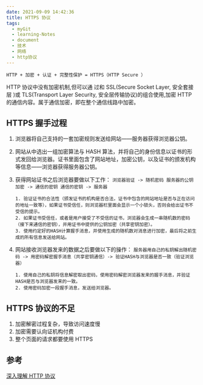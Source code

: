 ```yaml
---
date: 2021-09-09 14:42:36
title: HTTPS 协议
tags:
  - myGit
  - learning-Notes
  - document
  - 技术
  - 网络
  - http协议
---
```


`HTTP + 加密 + 认证 + 完整性保护 = HTTPS（HTTP Secure ）`

HTTP 协议中没有加密机制,但可以通 过和 SSL(Secure Socket Layer, 安全套接层 )或 TLS(Transport Layer Security, 安全层传输协议)的组合使用,加密 HTTP 的通信内容。属于通信加密，即在整个通信线路中加密。

## HTTPS 握手过程

1.  浏览器将自己支持的一套加密规则发送给网站——服务器获得浏览器公钥。
2.  网站从中选出一组加密算法与 HASH 算法，并将自己的身份信息以证书的形式发回给浏览器。证书里面包含了网站地址，加密公钥，以及证书的颁发机构等信息——浏览器获得服务器公钥。
3.  获得网站证书之后浏览器要做以下工作：
    `浏览器验证 -> 随机密码 服务器的公钥加密 -> 通信的密钥 通信的密钥 -> 服务器`

        1. 验证证书的合法性（颁发证书的机构是否合法，证书中包含的网站地址是否与正在访问的地址一致等），如果证书受信任，则浏览器栏里面会显示一个小锁头，否则会给出证书不受信的提示。
        2. 如果证书受信任，或者是用户接受了不受信的证书，浏览器会生成一串随机数的密码（接下来通信的密钥），并用证书中提供的公钥加密（共享密钥加密）。
        3. 使用约定好的HASH计算握手消息，并使用生成的随机数对消息进行加密，最后将之前生成的所有信息发送给网站。

4.  网站接收浏览器发来的数据之后要做以下的操作：
    `服务器用自己的私钥解出随机密码 -> 用密码解密握手消息（共享密钥通信）-> 验证HASH与浏览器是否一致（验证浏览器）`

        1. 使用自己的私钥将信息解密取出密码，使用密码解密浏览器发来的握手消息，并验证HASH是否与浏览器发来的一致。
        2. 使用密码加密一段握手消息，发送给浏览器。

## HTTPS 协议的不足

1. 加密解密过程复杂，导致访问速度慢
2. 加密需要认向证机构付费
3. 整个页面的请求都要使用 HTTPS

## 参考

[深入理解 HTTP 协议](https://zhuanlan.zhihu.com/p/45173862)

